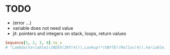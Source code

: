 TODO
====

* (error ...)
* variable does not need value
* jit: pointers and integers on stack, loops, return values

```Ruby
Sequence[1, 2, 3, 4].to_s
# "Lambda(Variable1(INDEX(INT(4))),Lookup(*(UBYTE)(Malloc(4)),Variable1(INDEX(INT(4))),INT(1)))"
```
